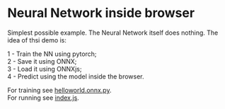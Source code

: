 # Neural Network inside browser

Simplest possible example. The Neural Network itself does nothing. The idea of thsi demo is:

1 - Train the NN using pytorch;  
2 - Save it using ONNX;  
3 - Load it using ONNXjs;  
4 - Predict using the model inside the browser.

For training see [helloworld.onnx.py](./helloworld.onnx.py).  
For running see [index.js](./index.js).  
